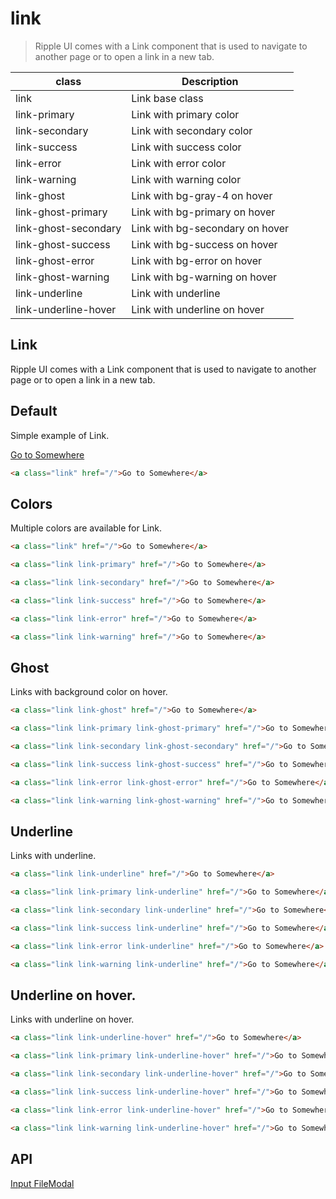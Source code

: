 # link

> Ripple UI comes with a Link component that is used to navigate to another page or to open a link in a new tab.

| class                | Description                     |
| -------------------- | ------------------------------- |
| link                 | Link base class                 |
| link-primary         | Link with primary color         |
| link-secondary       | Link with secondary color       |
| link-success         | Link with success color         |
| link-error           | Link with error color           |
| link-warning         | Link with warning color         |
| link-ghost           | Link with bg-gray-4 on hover    |
| link-ghost-primary   | Link with bg-primary on hover   |
| link-ghost-secondary | Link with bg-secondary on hover |
| link-ghost-success   | Link with bg-success on hover   |
| link-ghost-error     | Link with bg-error on hover     |
| link-ghost-warning   | Link with bg-warning on hover   |
| link-underline       | Link with underline             |
| link-underline-hover | Link with underline on hover    |

## Link

Ripple UI comes with a Link component that is used to navigate to another page or to open a link in a new tab.

## [​](#default)Default

Simple example of Link.

[Go to Somewhere](/)

```html
<a class="link" href="/">Go to Somewhere</a>
```

## [​](#colors)Colors

Multiple colors are available for Link.

```html
<a class="link" href="/">Go to Somewhere</a>

<a class="link link-primary" href="/">Go to Somewhere</a>

<a class="link link-secondary" href="/">Go to Somewhere</a>

<a class="link link-success" href="/">Go to Somewhere</a>

<a class="link link-error" href="/">Go to Somewhere</a>

<a class="link link-warning" href="/">Go to Somewhere</a>
```

## [​](#ghost)Ghost

Links with background color on hover.

```html
<a class="link link-ghost" href="/">Go to Somewhere</a>

<a class="link link-primary link-ghost-primary" href="/">Go to Somewhere</a>

<a class="link link-secondary link-ghost-secondary" href="/">Go to Somewhere</a>

<a class="link link-success link-ghost-success" href="/">Go to Somewhere</a>

<a class="link link-error link-ghost-error" href="/">Go to Somewhere</a>

<a class="link link-warning link-ghost-warning" href="/">Go to Somewhere</a>
```

## [​](#underline)Underline

Links with underline.

```html
<a class="link link-underline" href="/">Go to Somewhere</a>

<a class="link link-primary link-underline" href="/">Go to Somewhere</a>

<a class="link link-secondary link-underline" href="/">Go to Somewhere</a>

<a class="link link-success link-underline" href="/">Go to Somewhere</a>

<a class="link link-error link-underline" href="/">Go to Somewhere</a>

<a class="link link-warning link-underline" href="/">Go to Somewhere</a>
```

## [​](#underline-on-hover)Underline on hover.

Links with underline on hover.

```html
<a class="link link-underline-hover" href="/">Go to Somewhere</a>

<a class="link link-primary link-underline-hover" href="/">Go to Somewhere</a>

<a class="link link-secondary link-underline-hover" href="/">Go to Somewhere</a>

<a class="link link-success link-underline-hover" href="/">Go to Somewhere</a>

<a class="link link-error link-underline-hover" href="/">Go to Somewhere</a>

<a class="link link-warning link-underline-hover" href="/">Go to Somewhere</a>
```

## [​](#api)API

[Input File](/docs/components/input-file)[Modal](/docs/components/modal)
